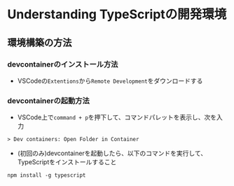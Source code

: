# Understanding TypeScriptの開発環境
## 環境構築の方法
### devcontainerのインストール方法
- VSCodeの`Extentions`から`Remote Development`をダウンロードする

### devcontainerの起動方法
- VSCode上で`command + p`を押下して、コマンドパレットを表示し、次を入力
```
> Dev containers: Open Folder in Container
```
- (初回のみ)devcontainerを起動したら、以下のコマンドを実行して、TypeScriptをインストールすること
```
npm install -g typescript
```
